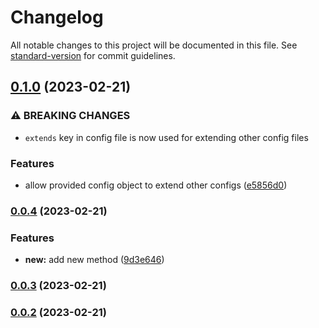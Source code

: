 # Changelog

All notable changes to this project will be documented in this file. See [standard-version](https://github.com/conventional-changelog/standard-version) for commit guidelines.

## [0.1.0](https://github.com/tharinduEranga/maven_semantic_release/compare/v0.0.4...v0.1.0) (2023-02-21)


### ⚠ BREAKING CHANGES

* `extends` key in config file is now used for extending other config files

### Features

* allow provided config object to extend other configs ([e5856d0](https://github.com/tharinduEranga/maven_semantic_release/commit/e5856d04635748fc0596bb39af78c9ac41390739))

### [0.0.4](https://github.com/tharinduEranga/maven_semantic_release/compare/v0.0.3...v0.0.4) (2023-02-21)


### Features

* **new:** add new method ([9d3e646](https://github.com/tharinduEranga/maven_semantic_release/commit/9d3e64626b0943a6552d64dc50d00c2b15ab5f92))

### [0.0.3](https://github.com/tharinduEranga/maven_semantic_release/compare/v0.0.2...v0.0.3) (2023-02-21)

### [0.0.2](https://github.com/tharinduEranga/maven_semantic_release/compare/v2.1.0...v0.0.2) (2023-02-21)
